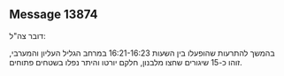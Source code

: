 ## Message 13874

דובר צה"ל:

בהמשך להתרעות שהופעלו בין השעות 16:21-16:23 במרחב הגליל העליון והמערבי, זוהו כ-15 שיגורים שחצו מלבנון, חלקם יורטו והיתר נפלו בשטחים פתוחים.

